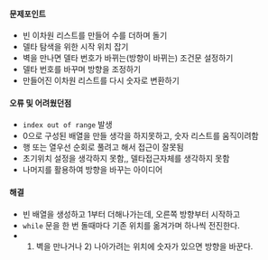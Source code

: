 #### 문제포인트 
- 빈 이차원 리스트를 만들어 수를 더하며 돌기
- 델타 탐색을 위한 시작 위치 잡기
- 벽을 만나면 델타 번호가 바뀌는(방향이 바뀌는) 조건문 설정하기
- 델타 번호를 바꾸며 방향을 조정하기
- 만들어진 이차원 리스트를 다시 숫자로 변환하기

#### 오류 및 어려웠던점
- `index out of range` 발생
- 0으로 구성된 배열을 만들 생각을 하지못하고, 숫자 리스트를 움직이려함
- 행 또는 열우선 순회로 풀려고 해서 접근이 잘못됨
- 초기위치 설정을 생각하지 못함,, 델타접근자체를 생각하지 못함
- 나머지를 활용하여 방향을 바꾸는 아이디어 

#### 해결
- 빈 배열을 생성하고 1부터 더해나가는데, 오른쪽 방향부터 시작하고
- `while` 문을 한 번 돌때마다 기존 위치를 옮겨가며 하나씩 전진한다.
- 1) 벽을 만나거나 2) 나아가려는 위치에 숫자가 있으면 방향을 바꾼다.